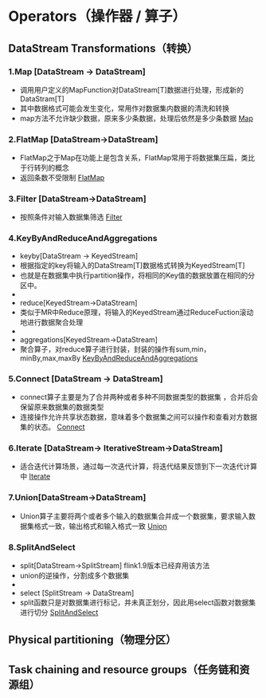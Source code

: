 # Operators（操作器 / 算子）


## DataStream Transformations（转换）
### 1.Map [DataStream -> DataStream] 
  * 调用用户定义的MapFunction对DataStream[T]数据进行处理，形成新的DataStram[T]
  * 其中数据格式可能会发生变化，常用作对数据集内数据的清洗和转换
  * map方法不允许缺少数据，原来多少条数据，处理后依然是多少条数据
   [Map](../../codes/hairless-notes-streaming/src/main/scala/wang/yangting/tech/flink/streaming/scala/operators/transformation/TransformationMap.scala) 
   
### 2.FlatMap [DataStream->DataStream]
  * FlatMap之于Map在功能上是包含关系，FlatMap常用于将数据集压扁，类比于行转列的概念
  * 返回条数不受限制
   [FlatMap](../../codes/hairless-notes-streaming/src/main/scala/wang/yangting/tech/flink/streaming/scala/operators/transformation/TransformationFlatMap.scala) 
  
###  3.Filter [DataStream->DataStream]
  * 按照条件对输入数据集筛选
   [Filter](../../codes/hairless-notes-streaming/src/main/scala/wang/yangting/tech/flink/streaming/scala/operators/transformation/TransformationFilter.scala) 
  
###  4.KeyByAndReduceAndAggregations
  * keyby[DataStream -> KeyedStream]
  * 根据指定的key将输入的DataStream[T]数据格式转换为KeyedStream[T]
  * 也就是在数据集中执行partition操作，将相同的Key值的数据放置在相同的分区中。
  *
  * reduce[KeyedStream->DataStream]
  * 类似于MR中Reduce原理，将输入的KeyedStream通过ReduceFuction滚动地进行数据聚合处理
  *
  * aggregations[KeyedStream->DataStream]
  * 聚合算子，对reduce算子进行封装，封装的操作有sum,min，minBy,max,maxBy
    [KeyByAndReduceAndAggregations](../../codes/hairless-notes-streaming/src/main/scala/wang/yangting/tech/flink/streaming/scala/operators/transformation/TransformationKeyByAndReduceAndAggregations.scala) 
  
###  5.Connect [DataStream -> DataStream]
  * connect算子主要是为了合并两种或者多种不同数据类型的数据集 ，合并后会保留原来数据集的数据类型
  * 连接操作允许共享状态数据，意味着多个数据集之间可以操作和查看对方数据集的状态。
    [Connect](../../codes/hairless-notes-streaming/src/main/scala/wang/yangting/tech/flink/streaming/scala/operators/transformation/TransformationConnect.scala) 
  
###  6.Iterate [DataStream-> IterativeStream->DataStream]
  * 适合迭代计算场景，通过每一次迭代计算，将迭代结果反馈到下一次迭代计算中
    [Iterate](../../codes/hairless-notes-streaming/src/main/scala/wang/yangting/tech/flink/streaming/scala/operators/transformation/TransformationIterate.scala) 
  
###  7.Union[DataStream->DataStream]
  * Union算子主要将两个或者多个输入的数据集合并成一个数据集，要求输入数据集格式一致，输出格式和输入格式一致
    [Union](../../codes/hairless-notes-streaming/src/main/scala/wang/yangting/tech/flink/streaming/scala/operators/transformation/TransformationUnion.scala) 
  
### 8.SplitAndSelect
  * split[DataStream->SplitStream]  flink1.9版本已经弃用该方法
  * union的逆操作，分割成多个数据集
  *
  * select [SplitStream -> DataStream]
  * split函数只是对数据集进行标记，并未真正划分，因此用select函数对数据集进行切分 
    [SplitAndSelect](../../codes/hairless-notes-streaming/src/main/scala/wang/yangting/tech/flink/streaming/scala/operators/transformation/TransformationSplitAndSelect.scala)
## Physical partitioning（物理分区）

## Task chaining and resource groups（任务链和资源组）
